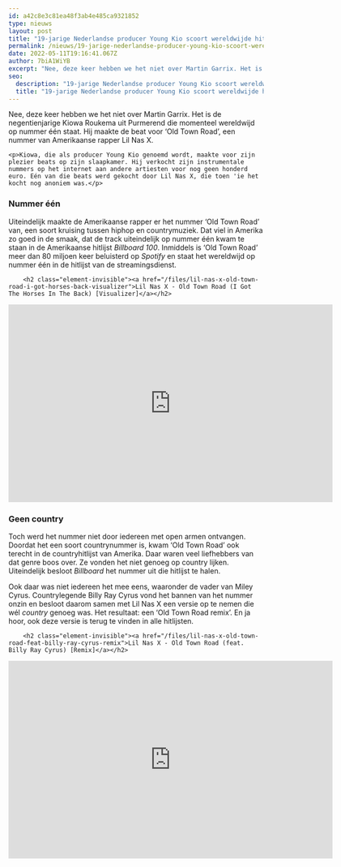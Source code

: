 ```yaml
---
id: a42c8e3c81ea48f3ab4e485ca9321852
type: nieuws
layout: post
title: "19-jarige Nederlandse producer Young Kio scoort wereldwijde hit"
permalink: /nieuws/19-jarige-nederlandse-producer-young-kio-scoort-wereldwijde-hit/
date: 2022-05-11T19:16:41.067Z
author: 7biA1WiYB
excerpt: "Nee, deze keer hebben we het niet over Martin Garrix. Het is de negentienjarige Kiowa Roukema uit Purmerend die momenteel wereldwijd op nummer één staat. Hij maakte de beat voor ‘Old Town Road’, een nummer van Amerikaanse rapper Lil Nas X.  "
seo:
  description: "19-jarige Nederlandse producer Young Kio scoort wereldwijde hit"
  title: "19-jarige Nederlandse producer Young Kio scoort wereldwijde hit"
---
```

Nee, deze keer hebben we het niet over Martin Garrix. Het is de negentienjarige Kiowa Roukema uit Purmerend die momenteel wereldwijd op nummer één staat. Hij maakte de beat voor ‘Old Town Road’, een nummer van Amerikaanse rapper Lil Nas X.  

    <p>Kiowa, die als producer Young Kio genoemd wordt, maakte voor zijn plezier beats op zijn slaapkamer. Hij verkocht zijn instrumentale nummers op het internet aan andere artiesten voor nog geen honderd euro. Eén van die beats werd gekocht door Lil Nas X, die toen 'ie het kocht nog anoniem was.</p>
<h3>Nummer één</h3>
<p>Uiteindelijk maakte de Amerikaanse rapper er het nummer ‘Old Town Road’ van, een soort kruising tussen hiphop en countrymuziek. Dat viel in Amerika zo goed in de smaak, dat de track uiteindelijk op nummer één kwam te staan in de Amerikaanse hitlijst <em>Billboard 100</em>. Inmiddels is ‘Old Town Road’ meer dan 80 miljoen keer beluisterd op <em>Spotify</em> en staat het wereldwijd op nummer één in de hitlijst van de streamingsdienst.</p>
<p><div class="media media-element-container media-default"><div id="file-536832" class="file file-video file-video-youtube">

        <h2 class="element-invisible"><a href="/files/lil-nas-x-old-town-road-i-got-horses-back-visualizer">Lil Nas X - Old Town Road (I Got The Horses In The Back) [Visualizer]</a></h2>
    
  
  <div class="content">
    <div class="media-youtube-video media-element file-default media-youtube-1">
  <iframe class="media-youtube-player" width="640" height="390" title="Lil Nas X - Old Town Road (I Got The Horses In The Back) [Visualizer]" src="https://www.youtube.com/embed/5ho88VXJTBg?wmode=opaque&controls=" name="Lil Nas X - Old Town Road (I Got The Horses In The Back) [Visualizer]" frameborder="0" allowfullscreen="">Video van Lil Nas X - Old Town Road (I Got The Horses In The Back) [Visualizer]</iframe>
</div>
  </div>

  
</div>
</div>
<h3>Geen country</h3>
<p>Toch werd het nummer niet door iedereen met open armen ontvangen. Doordat het een soort countrynummer is, kwam ‘Old Town Road’ ook terecht in de countryhitlijst van Amerika. Daar waren veel liefhebbers van dat genre boos over. Ze vonden het niet genoeg op country lijken. Uiteindelijk besloot <em>Billboard</em> het nummer uit die hitlijst te halen.</p>
<p>Ook daar was niet iedereen het mee eens, waaronder de vader van Miley Cyrus. Countrylegende Billy Ray Cyrus vond het bannen van het nummer onzin en besloot daarom samen met Lil Nas X een versie op te nemen die wél <em>country</em> genoeg was. Het resultaat: een ‘Old Town Road remix’. En ja hoor, ook deze versie is terug te vinden in alle hitlijsten.</p>
<p><div class="media media-element-container media-default"><div id="file-536831" class="file file-video file-video-youtube">

        <h2 class="element-invisible"><a href="/files/lil-nas-x-old-town-road-feat-billy-ray-cyrus-remix">Lil Nas X - Old Town Road (feat. Billy Ray Cyrus) [Remix]</a></h2>
    
  
  <div class="content">
    <div class="media-youtube-video media-element file-default media-youtube-2">
  <iframe class="media-youtube-player" width="640" height="390" title="Lil Nas X - Old Town Road (feat. Billy Ray Cyrus) [Remix]" src="https://www.youtube.com/embed/7ysFgElQtjI?wmode=opaque&controls=&list=RD7ysFgElQtjI" name="Lil Nas X - Old Town Road (feat. Billy Ray Cyrus) [Remix]" frameborder="0" allowfullscreen="">Video van Lil Nas X - Old Town Road (feat. Billy Ray Cyrus) [Remix]</iframe>
</div>
  </div>

  
</div>
</div>  
